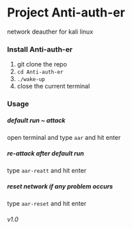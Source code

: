 # Project Anti-auth-er
network deauther for kali linux

### Install Anti-auth-er
1. git clone the repo
2. ```cd Anti-auth-er```
3. ```./wake-up```
4. close the current terminal

### Usage
##### default run ~ attack
open terminal and type ```aar``` and hit enter
##### re-attack after default run
type ```aar-reatt``` and hit enter
##### reset network if any problem occurs
type ```aar-reset```  and hit enter

###### v1.0